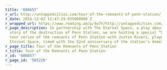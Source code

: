```yaml
---
title: '686657'
r_url: http://untappedcities.com/tour-of-the-remnants-of-penn-station/
r_date: 2016-12-02 12:47:29.635000000 Z
r_wrapped_url: https://www.reading.am/p/4w7V/http://untappedcities.com/tour-of-the-remnants-of-penn-station/
r_page_description: In partnership with The Eternal Space, a play about an untold
  story of the destruction of Penn Station, we are hosting a special “Demolition Anniversary”
  tour series of the remnants of Penn Station with Justin Rivers, playwright of The
  Eternal Space, timed with the 52nd anniversary of the station’s demolition.
r_page_title: Tour of the Remnants of Penn Station
r_title: Tour of the Remnants of Penn Station
r_id: '686657'
r_page_id: '503226'
---
```


